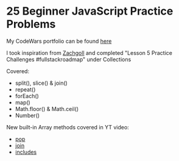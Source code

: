 # 25 Beginner JavaScript Practice Problems

My CodeWars portfolio can be found [here](https://github.com/Jennifer-464/front-end-activities)

I took inspiration from [Zachgoll](https://www.codewars.com/users/zachgoll/authored_collections) and completed "Lesson 5 Practice Challenges #fullstackroadmap" under Collections

Covered:
- split(), slice() & join()
- repeat()
- forEach()
- map()
- Math.floor() & Math.ceil()
- Number()

New built-in Array methods covered in YT video:
- [pop](https://developer.mozilla.org/en-US/docs/Web/JavaScript/Reference/Global_Objects/Array/pop)
- [join](https://developer.mozilla.org/en-US/docs/Web/JavaScript/Reference/Global_Objects/Array/join)
- [includes](https://developer.mozilla.org/en-US/docs/Web/JavaScript/Reference/Global_Objects/Array/includes)